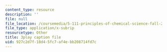 ```yaml
---
content_type: resource
description: ''
file: null
file_location: /coursemedia/5-111-principles-of-chemical-science-fall-2008/927c2d7f18d45fc7af4ebb208714fd7c_pAuRZr0AHhI.vtt
file_type: application/x-subrip
resourcetype: Other
title: 3play caption file
uid: 927c2d7f-18d4-5fc7-af4e-bb208714fd7c
---
```

